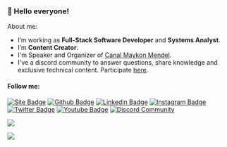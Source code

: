 ### 👋 Hello everyone!

About me:

- I’m working as **Full-Stack Software Developer** and **Systems Analyst**.
- I’m **Content Creator**.
- I'm Speaker and Organizer of [Canal Maykon Mendel](https://www.youtube.com/@maykonmendeldev).
- I've a discord community to answer questions, share knowledge and exclusive technical content. Participate [here](https://discord.gg/z4fpuH7v).

#### Follow me:
[![Site Badge](https://img.shields.io/badge/-Website%2fBlog-blue?style=flat-square&logo=website&logoColor=white&link=https://maykonmendel.github.io/)]([https://andresecco.com.br](https://maykonmendel.github.io)/)
[![Github Badge](https://img.shields.io/badge/-Github-000?style=flat-square&logo=Github&logoColor=white&link=https://github.com/maykonmendel)](https://github.com/maykonmendeldev)
[![Linkedin Badge](https://img.shields.io/badge/-LinkedIn-blue?style=flat-square&logo=Linkedin&logoColor=white&link=https://www.linkedin.com/in/maykon-mendel/)](https://www.linkedin.com/in/maykon-mendel/)
[![Instagram Badge](https://img.shields.io/badge/-Instagram-C13584?style=flat-square&labelColor=C13584&logo=instagram&logoColor=white&link=https://www.instagram.com/maykonmendeldev/)](https://www.instagram.com/maykonmendeldev/)
[![Twitter Badge](https://img.shields.io/badge/-Twitter-blue?style=flat-square&labelColor=blue&logo=twitter&logoColor=white&link=https://twitter.com/maykonmendeldev)](https://twitter.com/maykonmendeldev)
[![Youtube Badge](https://img.shields.io/badge/-Maykon&nbsp;Mendel-red?style=flat-square&labelColor=red&logo=youtube&logoColor=white&link=https://www.youtube.com/@maykonmendeldev)](https://www.youtube.com/@maykonmendeldev)
[![Discord Community](https://img.shields.io/badge/-Discord&nbsp;Community-6f84d2?style=flat-square&labelColor=6f84d2&logo=discord&logoColor=white&link=https://discord.gg/z4fpuH7v)](https://discord.gg/z4fpuH7v)

<p align="justify">
  <img align="center" src="https://github-readme-stats.vercel.app/api?username=maykonmendel&show_icons=true&count_private=true&theme=github_dark" />
</p>
<p>
  <img align="center" src="https://github-readme-stats.vercel.app/api/top-langs/?username=maykonmendel&layout=compact&theme=github_dark" />
</p>
